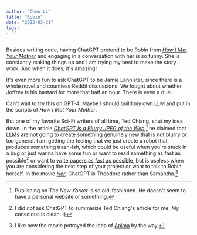 ```yaml
---
author: "Chen Li"
title: "Robin"
date: "2023-03-21"
tags: 
- CS
---
```


Besides writing code, having ChatGPT pretend to be Robin from [_How I Met Your Mother_](https://en.wikipedia.org/wiki/How_I_Met_Your_Mother) and engaging in a conversation with her is so funny. She is constantly making things up and I am trying my best to make the story work. And when it does, it's amazing!

It's even more fun to ask ChatGPT to be Jamie Lannister, since there is a whole novel and countless Reddit discussions. We fought about whether Joffrey is his bastard for more that half an hour. There is even a duel.

Can't wait to try this on GPT-4. Maybe I should build my own LLM and put in the scripts of _How I Met Your Mother_.

But one of my favorite Sci-Fi writers of all time, Ted Chiang, shut my idea down. In the article [_ChatGPT Is a Blurry JPEG of the Web_](https://www.newyorker.com/tech/annals-of-technology/chatgpt-is-a-blurry-jpeg-of-the-web),[^1] he claimed that LLMs are not going to create something genuinely new that is not blurry or too general. I am getting the feeling that we just create a robot that produces something trash-ish, which could be useful when you're stuck in a bug or just wanna have some fun or want to read something as fast as possible[^2] or want to [write papers as fast as possible](https://english.elpais.com/science-tech/2023-04-02/one-of-the-worlds-most-cited-scientists-rafael-luque-suspended-without-pay-for-13-years.html), but is useless when you are considering the next step of your project or want to talk to Robin herself. In the movie [_Her_](https://www.imdb.com/title/tt1798709/), ChatGPT is Theodore rather than Samantha.[^3]

[^1]: Publishing on _The New Yorker_ is so old-fashioned. He doesn't seem to have a personal website or something.
[^2]: I did _not_ ask ChatGPT to summarize Ted Chiang's article for me. My conscious is clean. :)
[^3]: I like how the movie potrayed the idea of [Anima](https://en.wikipedia.org/wiki/Anima_and_animus) by the way.